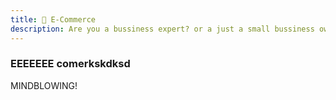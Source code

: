 ```yaml
---
title: 🛒 E-Commerce
description: Are you a bussiness expert? or a just a small bussiness owner? Maybe i have something for you. Check this example for your new official website.
---
```


### EEEEEEE comerkskdksd

MINDBLOWING!